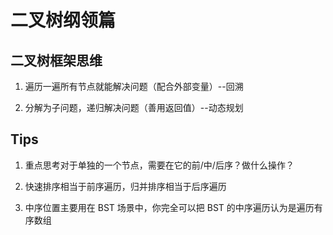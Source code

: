 # 二叉树纲领篇

## 二叉树框架思维

1. 遍历一遍所有节点就能解决问题（配合外部变量）--回溯

2. 分解为子问题，递归解决问题（善用返回值）--动态规划

## Tips

1. 重点思考对于单独的一个节点，需要在它的前/中/后序？做什么操作？

2. 快速排序相当于前序遍历，归并排序相当于后序遍历

3. 中序位置主要用在 BST 场景中，你完全可以把 BST 的中序遍历认为是遍历有序数组

